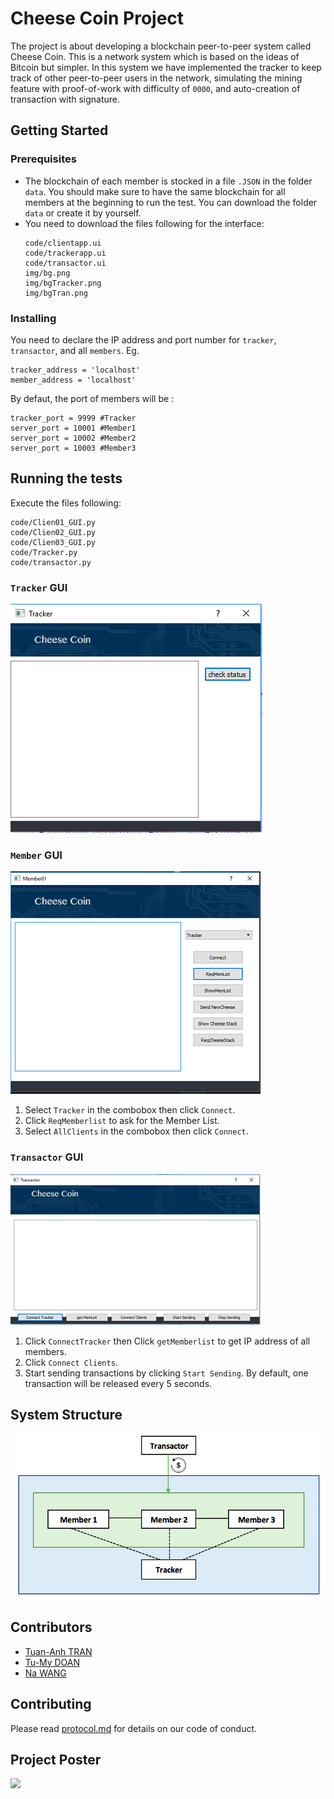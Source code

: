 # Cheese Coin Project

The project is about developing a blockchain peer-to-peer system called Cheese Coin. This is a network system which is based on the ideas of Bitcoin but simpler. 
In this system we have implemented the tracker to keep track of other peer-to-peer users in the network, simulating the mining feature with proof-of-work with difficulty of `0000`, and auto-creation of transaction with signature.  


## Getting Started



### Prerequisites

- The blockchain of each member is stocked in a file `.JSON` in the folder `data`.
 You should make sure to have the same blockchain for all members at the beginning to run the test.
 You can download the folder `data` or create it by yourself. 
 - You need to download the files following for the interface:
     ```
    code/clientapp.ui
    code/trackerapp.ui
    code/transactor.ui
    img/bg.png
    img/bgTracker.png
    img/bgTran.png
     ```

### Installing

You need to declare the IP address and port number for `tracker`, `transactor`, and all `members`.
Eg.

```
tracker_address = 'localhost'
member_address = 'localhost'
```

By defaut, the port of members will be :

```
tracker_port = 9999 #Tracker
server_port = 10001 #Member1
server_port = 10002 #Member2
server_port = 10003 #Member3
```


## Running the tests
Execute the files following:
```
code/Clien01_GUI.py
code/Clien02_GUI.py
code/Clien03_GUI.py
code/Tracker.py
code/transactor.py
 ```
### `Tracker` GUI
![](./img/trackerGUI.PNG)
### `Member` GUI
![](./img/windows.PNG)
1. Select `Tracker` in the combobox then click `Connect`.
2. Click `ReqMemberlist` to ask for the Member List.
3. Select `AllClients` in the combobox then click `Connect`.
### `Transactor` GUI
![](./img/transactorGUI.PNG)
1. Click `ConnectTracker` then Click `getMemberlist` to get IP address of all members.
2. Click `Connect Clients`.
3. Start sending transactions by clicking `Start Sending`.
By default, one transaction will be released every 5 seconds.

## System Structure
![](./img/system_structure.png)

## Contributors

* [Tuan-Anh TRAN](https://github.com/trantuananhvn93) 
* [Tu-My DOAN](https://github.com/doantumy) 
* [Na WANG](https://github.com/Nathaliewang) 

## Contributing

Please read [protocol.md](https://github.com/UJM-INFO/2018-net-f/blob/master/protocol.md) for details on our code of conduct.

## Project Poster
![](cheesecoin_poster.png)
